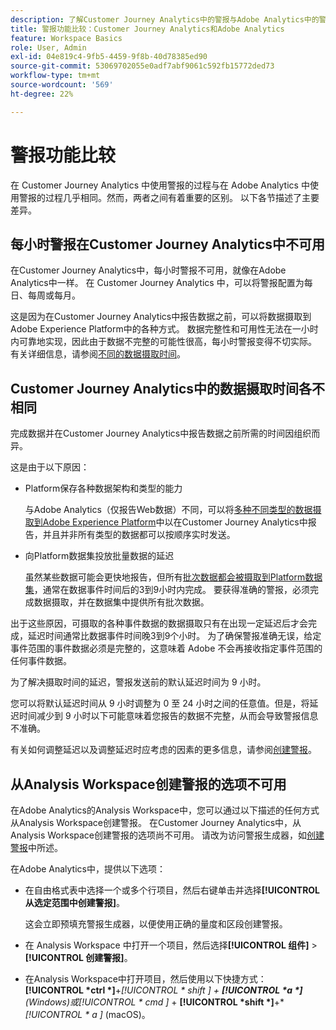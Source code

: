 ```yaml
---
description: 了解Customer Journey Analytics中的警报与Adobe Analytics中的警报有何不同
title: 警报功能比较：Customer Journey Analytics和Adobe Analytics
feature: Workspace Basics
role: User, Admin
exl-id: 04e819c4-9fb5-4459-9f8b-40d78385ed90
source-git-commit: 53069702055e0adf7abf9061c592fb15772ded73
workflow-type: tm+mt
source-wordcount: '569'
ht-degree: 22%

---
```


# 警报功能比较

在 Customer Journey Analytics 中使用警报的过程与在 Adobe Analytics 中使用警报的过程几乎相同。然而，两者之间有着重要的区别。 以下各节描述了主要差异。

## 每小时警报在Customer Journey Analytics中不可用

在Customer Journey Analytics中，每小时警报不可用，就像在Adobe Analytics中一样。 在 Customer Journey Analytics 中，可以将警报配置为每日、每周或每月。

这是因为在Customer Journey Analytics中报告数据之前，可以将数据摄取到Adobe Experience Platform中的各种方式。 数据完整性和可用性无法在一小时内可靠地实现，因此由于数据不完整的可能性很高，每小时警报变得不切实际。 有关详细信息，请参阅[不同的数据摄取时间](#data-ingestion-times-vary-in-customer-journey-analytics)。

## Customer Journey Analytics中的数据摄取时间各不相同

完成数据并在Customer Journey Analytics中报告数据之前所需的时间因组织而异。

这是由于以下原因：

* Platform保存各种数据架构和类型的能力

  与Adobe Analytics（仅报告Web数据）不同，可以将[多种不同类型的数据摄取到Adobe Experience Platform](/help/data-ingestion/data-ingestion.md)中以在Customer Journey Analytics中报告，并且并非所有类型的数据都可以按顺序实时发送。

* 向Platform数据集投放批量数据的延迟

  虽然某些数据可能会更快地报告，但所有[批次数据都会被摄取到Platform数据集](/help/data-ingestion/data-ingestion.md#ingest-and-use-batch-data.)，通常在数据事件时间后的3到9小时内完成。 要获得准确的警报，必须完成数据摄取，并在数据集中提供所有批次数据。<!--3 to 9 hours is a sweet spot, what we are suggesting.  -->

出于这些原因，可摄取的各种事件数据的数据摄取只有在出现一定延迟后才会完成，延迟时间通常比数据事件时间晚3到9个小时。 为了确保警报准确无误，给定事件范围的事件数据必须是完整的，这意味着 Adobe 不会再接收指定事件范围的任何事件数据。

为了解决摄取时间的延迟，警报发送前的默认延迟时间为 9 小时。

您可以将默认延迟时间从 9 小时调整为 0 至 24 小时之间的任意值。但是，将延迟时间减少到 9 小时以下可能意味着您报告的数据不完整，从而会导致警报信息不准确。

有关如何调整延迟以及调整延迟时应考虑的因素的更多信息，请参阅[创建警报](/help/components/c-intelligent-alerts/alert-builder.md)。

<!-- Starting with "However," the rest of this information should probably go into the actual documentation where we document the option to adjust the delay. -->

## 从Analysis Workspace创建警报的选项不可用

在Adobe Analytics的Analysis Workspace中，您可以通过以下描述的任何方式从Analysis Workspace创建警报。 在Customer Journey Analytics中，从Analysis Workspace创建警报的选项尚不可用。 请改为访问警报生成器，如[创建警报](/help/components/c-intelligent-alerts/alert-builder.md)中所述。

在Adobe Analytics中，提供以下选项：

* 在自由格式表中选择一个或多个行项目，然后右键单击并选择&#x200B;**[!UICONTROL 从选定范围中创建警报]**。

  这会立即预填充警报生成器，以便使用正确的量度和区段创建警报。

* 在 Analysis Workspace 中打开一个项目，然后选择&#x200B;**[!UICONTROL 组件]** > **[!UICONTROL 创建警报]**。

* 在Analysis Workspace中打开项目，然后使用以下快捷方式： **[!UICONTROL *ctrl *]**+**[!UICONTROL * shift *]** + **[!UICONTROL *a *]**(Windows)或&#x200B;**[!UICONTROL * cmd *]** + **[!UICONTROL *shift *]**+**[!UICONTROL * a *]** (macOS)。
